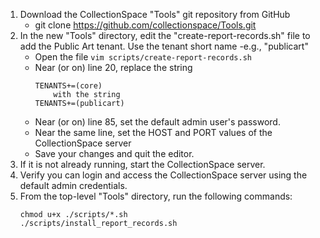 1. Download the CollectionSpace "Tools" git repository from GitHub
   * git clone https://github.com/collectionspace/Tools.git
2. In the new "Tools" directory, edit the "create-report-records.sh" file to add the Public Art tenant.  Use the tenant short name -e.g., "publicart"
    * Open the file
        ```vim scripts/create-report-records.sh```
    * Near (or on) line 20, replace the string
        ```
        TENANTS+=(core)
            with the string
	    TENANTS+=(publicart)
        ```
    * Near (or on) line 85, set the default admin user's password.
    * Near the same line, set the HOST and PORT values of the CollectionSpace server
    * Save your changes and quit the editor.
3. If it is not already running, start the CollectionSpace server.
4. Verify you can login and access the CollectionSpace server using the default admin credentials.
5. From the top-level "Tools" directory, run the following commands:
    ```
    chmod u+x ./scripts/*.sh
    ./scripts/install_report_records.sh
    ```
